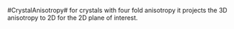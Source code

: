 #CrystalAnisotropy#
for crystals with four fold anisotropy it projects the 3D anisotropy to 2D for the 2D plane of interest. 
